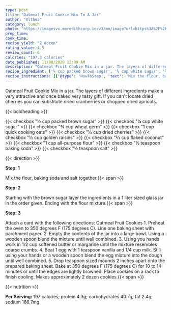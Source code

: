 ```yaml
---
type: post
title: "Oatmeal Fruit Cookie Mix In A Jar"
author: "Althea"
category: lunch
photo: "https://imagesvc.meredithcorp.io/v3/mm/image?url=https%3A%2F%2Fimages.media-allrecipes.com%2Fuserphotos%2F319601.jpg"
prep_time: 
cook_time: 
recipe_yield: "2 dozen"
rating_value: 4.5
review_count: 6
calories: "197.3 calories"
date_published: 11/08/2020 12:09 AM
description: "Oatmeal Fruit Cookie Mix in a jar. The layers of different ingredients make a very attractive and once baked very tasty gift. If you can't locate dried cherries you can substitute dried cranberries or chopped dried apricots."
recipe_ingredient: ['½ cup packed brown sugar', '¼ cup white sugar', '¾ cup wheat germ', '1 cup quick cooking oats', '½ cup dried cherries', '½ cup golden raisins', '⅔ cup flaked coconut', '1 cup all-purpose flour', '½ teaspoon baking soda', '½ teaspoon salt']
recipe_instructions: [{'@type': 'HowToStep', 'text': 'Mix the flour, baking soda and salt together.\n'}, {'@type': 'HowToStep', 'text': 'Starting with the brown sugar layer the ingredients in a 1 liter sized glass jar in the order given. Ending with the flour mixture.\n'}, {'@type': 'HowToStep', 'text': 'Attach a card with the following directions:   Oatmeal Fruit Cookies  1. Preheat the oven to 350 degrees F (175 degrees C). Line one baking sheet with parchment paper.  2. Empty the contents of the jar into a large bowl. Using a wooden spoon blend the mixture until well combined.  3. Using you hands work in 1/2 cup softened butter or margarine until the mixture resembles coarse crumbs.  4. Beat 1 egg with 1 teaspoon vanilla and 1/4 cup milk. Still using your hands or a wooden spoon blend the egg mixture into the dough until well combined.  5. Drop teaspoon sized mounds 2 inches apart onto the prepared baking sheet. Bake at 350 degrees F (175 degrees C) for 10 to 14 minutes or until the edges are lightly browned. Place cookies on a rack to finish cooling. Makes approximately 2 dozen cookies.\n'}]
---
```


Oatmeal Fruit Cookie Mix in a jar. The layers of different ingredients make a very attractive and once baked very tasty gift. If you can't locate dried cherries you can substitute dried cranberries or chopped dried apricots. 

{{< boldheading >}}

{{< checkbox "½ cup packed brown sugar" >}}
{{< checkbox "¼ cup white sugar" >}}
{{< checkbox "¾ cup wheat germ" >}}
{{< checkbox "1 cup quick cooking oats" >}}
{{< checkbox "½ cup dried cherries" >}}
{{< checkbox "½ cup golden raisins" >}}
{{< checkbox "⅔ cup flaked coconut" >}}
{{< checkbox "1 cup all-purpose flour" >}}
{{< checkbox "½ teaspoon baking soda" >}}
{{< checkbox "½ teaspoon salt" >}}


{{< direction >}}

**Step: 1**

Mix the flour, baking soda and salt together.{{< span >}}

**Step: 2**

Starting with the brown sugar layer the ingredients in a 1 liter sized glass jar in the order given. Ending with the flour mixture.{{< span >}}

**Step: 3**

Attach a card with the following directions:   Oatmeal Fruit Cookies  1. Preheat the oven to 350 degrees F (175 degrees C). Line one baking sheet with parchment paper.  2. Empty the contents of the jar into a large bowl. Using a wooden spoon blend the mixture until well combined.  3. Using you hands work in 1/2 cup softened butter or margarine until the mixture resembles coarse crumbs.  4. Beat 1 egg with 1 teaspoon vanilla and 1/4 cup milk. Still using your hands or a wooden spoon blend the egg mixture into the dough until well combined.  5. Drop teaspoon sized mounds 2 inches apart onto the prepared baking sheet. Bake at 350 degrees F (175 degrees C) for 10 to 14 minutes or until the edges are lightly browned. Place cookies on a rack to finish cooling. Makes approximately 2 dozen cookies.{{< span >}}

{{< nutrition >}}

**Per Serving:** 197 calories; protein 4.3g; carbohydrates 40.7g; fat 2.4g; sodium 166.7mg.
